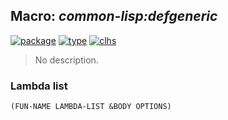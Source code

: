 ## Macro: ***common-lisp:defgeneric***
[![package](https://img.shields.io/badge/Package-COMMON--LISP-5f9ea0.svg?style=social&colorA=999999)](../) [![type](https://img.shields.io/badge/Type-Macro-5f9ea0.svg?style=social&colorA=999999)](../#macro) [![clhs](https://img.shields.io/badge/CLHS-DEFGENERIC-5f9ea0.svg?style=social&colorA=999999)](http://www.lispworks.com/documentation/HyperSpec/Body/m_defgen.htm) 

> No description.

### Lambda list
```
(FUN-NAME LAMBDA-LIST &BODY OPTIONS)
```
